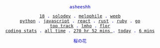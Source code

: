 <p align="center" style="color:blue"><samp>asheeshh</samp></p>        <p align="center" style="color:blue">        <samp>            <a href="">18</a> .            <a href="">solodev</a> .            <a href="">melophile</a> .            <a href="">weeb</a></br>            <a href="">python</a> .            <a href="">javascript</a> .            <a href="">react</a> .            <a href="">rust</a> .            <a href="">ruby</a> .            <a href="">go</a></br>            <a href="https://open.spotify.com/track/0cBohovCcJEFKOdEsw2g5F">top track</a> .            <a href="https://open.spotify.com/track/0cBohovCcJEFKOdEsw2g5F">lmho</a> .            <a href="https://open.spotify.com/track/0cBohovCcJEFKOdEsw2g5F">flor</a></br>            <a href="https://wakatime.com/@asheeshh">coding stats</a> .            <a href="https://wakatime.com/@asheeshh">all time</a> .            <a href="https://wakatime.com/@asheeshh">            270 hr 52 mins        </a> .            <a href="https://wakatime.com/@asheeshh">today</a> .            <a href="https://wakatime.com/@asheeshh">6 mins</a>        </samp>        </p>        <p align="center" style="color:blue"><samp>桜の花</samp></p>